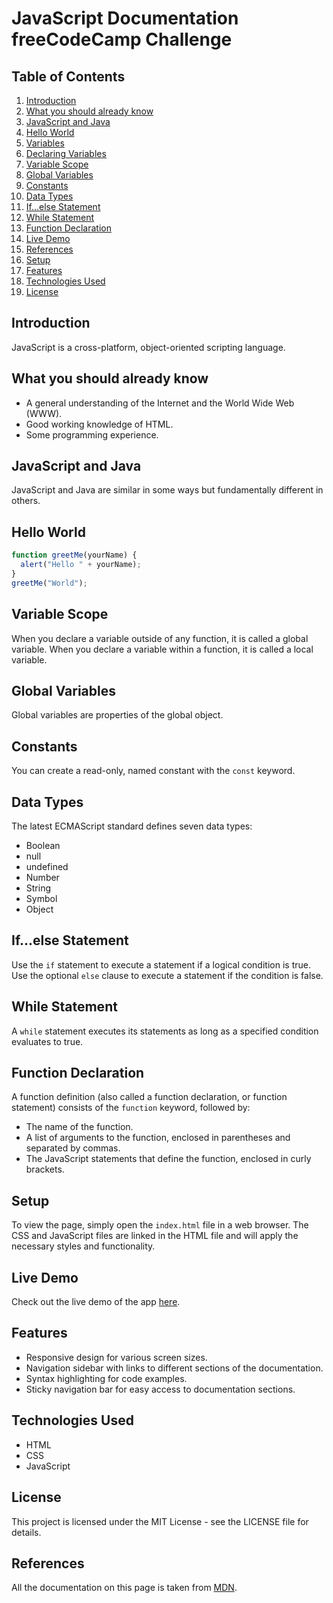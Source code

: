 # JavaScript Documentation freeCodeCamp Challenge

## Table of Contents
1. [Introduction](#introduction)
2. [What you should already know](#what-you-should-already-know)
3. [JavaScript and Java](#javascript-and-java)
4. [Hello World](#hello-world)
5. [Variables](#variables)
6. [Declaring Variables](#declaring-variables)
7. [Variable Scope](#variable-scope)
8. [Global Variables](#global-variables)
9. [Constants](#constants)
10. [Data Types](#data-types)
11. [If...else Statement](#if-else-statement)
12. [While Statement](#while-statement)
13. [Function Declaration](#function-declaration)
14. [Live Demo](#live-demo)
15. [References](#references)
16. [Setup](#setup)
17. [Features](#features)
18. [Technologies Used](#technologies-used)
19. [License](#license)

## Introduction
JavaScript is a cross-platform, object-oriented scripting language.

## What you should already know
- A general understanding of the Internet and the World Wide Web (WWW).
- Good working knowledge of HTML.
- Some programming experience.

## JavaScript and Java
JavaScript and Java are similar in some ways but fundamentally different in others.

## Hello World
```javascript
function greetMe(yourName) {
  alert("Hello " + yourName);
}
greetMe("World");
```
## Variable Scope

When you declare a variable outside of any function, it is called a global variable. When you declare a variable within a function, it is called a local variable.

## Global Variables

Global variables are properties of the global object.

## Constants

You can create a read-only, named constant with the `const` keyword.

## Data Types

The latest ECMAScript standard defines seven data types:

- Boolean
- null
- undefined
- Number
- String
- Symbol
- Object

## If...else Statement

Use the `if` statement to execute a statement if a logical condition is true. Use the optional `else` clause to execute a statement if the condition is false.

## While Statement

A `while` statement executes its statements as long as a specified condition evaluates to true.

## Function Declaration

A function definition (also called a function declaration, or function statement) consists of the `function` keyword, followed by:

- The name of the function.
- A list of arguments to the function, enclosed in parentheses and separated by commas.
- The JavaScript statements that define the function, enclosed in curly brackets.

## Setup

To view the page, simply open the `index.html` file in a web browser. The CSS and JavaScript files are linked in the HTML file and will apply the necessary styles and functionality.

## Live Demo

Check out the live demo of the app [here](https://munirahmad9959.github.io/Technical-Documentation-Page-freeCodeCamp/).

## Features

- Responsive design for various screen sizes.
- Navigation sidebar with links to different sections of the documentation.
- Syntax highlighting for code examples.
- Sticky navigation bar for easy access to documentation sections.

## Technologies Used

- HTML
- CSS
- JavaScript

## License

This project is licensed under the MIT License - see the LICENSE file for details.

## References

All the documentation on this page is taken from [MDN](https://developer.mozilla.org/).

